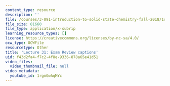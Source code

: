 ```yaml
---
content_type: resource
description: ''
file: /courses/3-091-introduction-to-solid-state-chemistry-fall-2018/1rgmGwAqMYc_captions.webvtt
file_size: 81660
file_type: application/x-subrip
learning_resource_types: []
license: https://creativecommons.org/licenses/by-nc-sa/4.0/
ocw_type: OCWFile
resourcetype: Other
title: 'Lecture 31: Exam Review captions'
uid: f43d2fa4-f7c2-4f8e-9336-878a65e41d51
video_files:
  video_thumbnail_file: null
video_metadata:
  youtube_id: 1rgmGwAqMYc
---
```

